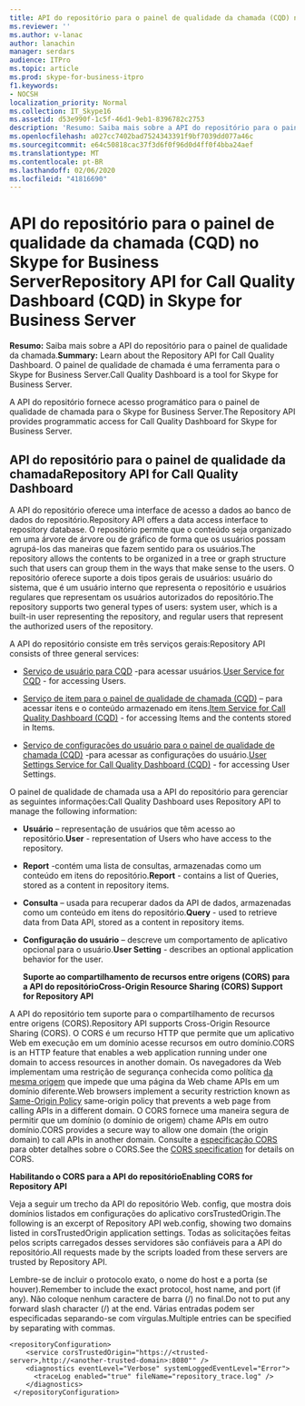 ```yaml
---
title: API do repositório para o painel de qualidade da chamada (CQD) no Skype for Business Server
ms.reviewer: ''
ms.author: v-lanac
author: lanachin
manager: serdars
audience: ITPro
ms.topic: article
ms.prod: skype-for-business-itpro
f1.keywords:
- NOCSH
localization_priority: Normal
ms.collection: IT_Skype16
ms.assetid: d53e990f-1c5f-46d1-9eb1-8396782c2753
description: 'Resumo: Saiba mais sobre a API do repositório para o painel de qualidade da chamada. O painel de qualidade de chamada é uma ferramenta para o Skype for Business Server.'
ms.openlocfilehash: a027cc7402bad7524343391f9bf7039dd077a46c
ms.sourcegitcommit: e64c50818cac37f3d6f0f96d0d4ff0f4bba24aef
ms.translationtype: MT
ms.contentlocale: pt-BR
ms.lasthandoff: 02/06/2020
ms.locfileid: "41816690"
---
```

# <a name="repository-api-for-call-quality-dashboard-cqd-in-skype-for-business-server"></a><span data-ttu-id="16c3d-104">API do repositório para o painel de qualidade da chamada (CQD) no Skype for Business Server</span><span class="sxs-lookup"><span data-stu-id="16c3d-104">Repository API for Call Quality Dashboard (CQD) in Skype for Business Server</span></span>
 
<span data-ttu-id="16c3d-105">**Resumo:** Saiba mais sobre a API do repositório para o painel de qualidade da chamada.</span><span class="sxs-lookup"><span data-stu-id="16c3d-105">**Summary:** Learn about the Repository API for Call Quality Dashboard.</span></span> <span data-ttu-id="16c3d-106">O painel de qualidade de chamada é uma ferramenta para o Skype for Business Server.</span><span class="sxs-lookup"><span data-stu-id="16c3d-106">Call Quality Dashboard is a tool for Skype for Business Server.</span></span>
  
<span data-ttu-id="16c3d-107">A API do repositório fornece acesso programático para o painel de qualidade de chamada para o Skype for Business Server.</span><span class="sxs-lookup"><span data-stu-id="16c3d-107">The Repository API provides programmatic access for Call Quality Dashboard for Skype for Business Server.</span></span>
  
## <a name="repository-api-for-call-quality-dashboard"></a><span data-ttu-id="16c3d-108">API do repositório para o painel de qualidade da chamada</span><span class="sxs-lookup"><span data-stu-id="16c3d-108">Repository API for Call Quality Dashboard</span></span>

<span data-ttu-id="16c3d-109">A API do repositório oferece uma interface de acesso a dados ao banco de dados do repositório.</span><span class="sxs-lookup"><span data-stu-id="16c3d-109">Repository API offers a data access interface to repository database.</span></span> <span data-ttu-id="16c3d-110">O repositório permite que o conteúdo seja organizado em uma árvore de árvore ou de gráfico de forma que os usuários possam agrupá-los das maneiras que fazem sentido para os usuários.</span><span class="sxs-lookup"><span data-stu-id="16c3d-110">The repository allows the contents to be organized in a tree or graph structure such that users can group them in the ways that make sense to the users.</span></span> <span data-ttu-id="16c3d-111">O repositório oferece suporte a dois tipos gerais de usuários: usuário do sistema, que é um usuário interno que representa o repositório e usuários regulares que representam os usuários autorizados do repositório.</span><span class="sxs-lookup"><span data-stu-id="16c3d-111">The repository supports two general types of users: system user, which is a built-in user representing the repository, and regular users that represent the authorized users of the repository.</span></span>
  
<span data-ttu-id="16c3d-112">A API do repositório consiste em três serviços gerais:</span><span class="sxs-lookup"><span data-stu-id="16c3d-112">Repository API consists of three general services:</span></span> 
  
- <span data-ttu-id="16c3d-113">[Serviço de usuário para CQD](user-service.md) -para acessar usuários.</span><span class="sxs-lookup"><span data-stu-id="16c3d-113">[User Service for CQD](user-service.md) - for accessing Users.</span></span>
    
- <span data-ttu-id="16c3d-114">[Serviço de item para o painel de qualidade de chamada (CQD)](item-service.md) – para acessar itens e o conteúdo armazenado em itens.</span><span class="sxs-lookup"><span data-stu-id="16c3d-114">[Item Service for Call Quality Dashboard (CQD)](item-service.md) - for accessing Items and the contents stored in Items.</span></span>
    
- <span data-ttu-id="16c3d-115">[Serviço de configurações do usuário para o painel de qualidade de chamada (CQD)](user-settings-service.md) -para acessar as configurações do usuário.</span><span class="sxs-lookup"><span data-stu-id="16c3d-115">[User Settings Service for Call Quality Dashboard (CQD)](user-settings-service.md) - for accessing User Settings.</span></span>
    
<span data-ttu-id="16c3d-116">O painel de qualidade de chamada usa a API do repositório para gerenciar as seguintes informações:</span><span class="sxs-lookup"><span data-stu-id="16c3d-116">Call Quality Dashboard uses Repository API to manage the following information:</span></span> 
  
- <span data-ttu-id="16c3d-117">**Usuário** – representação de usuários que têm acesso ao repositório.</span><span class="sxs-lookup"><span data-stu-id="16c3d-117">**User** - representation of Users who have access to the repository.</span></span>
    
- <span data-ttu-id="16c3d-118">**Report** -contém uma lista de consultas, armazenadas como um conteúdo em itens do repositório.</span><span class="sxs-lookup"><span data-stu-id="16c3d-118">**Report** - contains a list of Queries, stored as a content in repository items.</span></span>
    
- <span data-ttu-id="16c3d-119">**Consulta** – usada para recuperar dados da API de dados, armazenadas como um conteúdo em itens do repositório.</span><span class="sxs-lookup"><span data-stu-id="16c3d-119">**Query** - used to retrieve data from Data API, stored as a content in repository items.</span></span>
    
- <span data-ttu-id="16c3d-120">**Configuração do usuário** – descreve um comportamento de aplicativo opcional para o usuário.</span><span class="sxs-lookup"><span data-stu-id="16c3d-120">**User Setting** - describes an optional application behavior for the user.</span></span>
    
  <span data-ttu-id="16c3d-121">**Suporte ao compartilhamento de recursos entre origens (CORS) para a API do repositório**</span><span class="sxs-lookup"><span data-stu-id="16c3d-121">**Cross-Origin Resource Sharing (CORS) Support for Repository API**</span></span>
  
<span data-ttu-id="16c3d-122">A API do repositório tem suporte para o compartilhamento de recursos entre origens (CORS).</span><span class="sxs-lookup"><span data-stu-id="16c3d-122">Repository API supports Cross-Origin Resource Sharing (CORS).</span></span> <span data-ttu-id="16c3d-123">O CORS é um recurso HTTP que permite que um aplicativo Web em execução em um domínio acesse recursos em outro domínio.</span><span class="sxs-lookup"><span data-stu-id="16c3d-123">CORS is an HTTP feature that enables a web application running under one domain to access resources in another domain.</span></span> <span data-ttu-id="16c3d-124">Os navegadores da Web implementam uma restrição de segurança conhecida como política [da mesma origem](https://www.w3.org/Security/wiki/Same_Origin_Policy) que impede que uma página da Web chame APIs em um domínio diferente.</span><span class="sxs-lookup"><span data-stu-id="16c3d-124">Web browsers implement a security restriction known as [Same-Origin Policy](https://www.w3.org/Security/wiki/Same_Origin_Policy) same-origin policy that prevents a web page from calling APIs in a different domain.</span></span> <span data-ttu-id="16c3d-125">O CORS fornece uma maneira segura de permitir que um domínio (o domínio de origem) chame APIs em outro domínio.</span><span class="sxs-lookup"><span data-stu-id="16c3d-125">CORS provides a secure way to allow one domain (the origin domain) to call APIs in another domain.</span></span> <span data-ttu-id="16c3d-126">Consulte a [especificação CORS](https://www.w3.org/TR/cors/) para obter detalhes sobre o CORS.</span><span class="sxs-lookup"><span data-stu-id="16c3d-126">See the [CORS specification](https://www.w3.org/TR/cors/) for details on CORS.</span></span>
  
 <span data-ttu-id="16c3d-127">**Habilitando o CORS para a API do repositório**</span><span class="sxs-lookup"><span data-stu-id="16c3d-127">**Enabling CORS for Repository API**</span></span>
  
 <span data-ttu-id="16c3d-128">Veja a seguir um trecho da API do repositório Web. config, que mostra dois domínios listados em configurações do aplicativo corsTrustedOrigin.</span><span class="sxs-lookup"><span data-stu-id="16c3d-128">The following is an excerpt of Repository API web.config, showing two domains listed in corsTrustedOrigin application settings.</span></span> <span data-ttu-id="16c3d-129">Todas as solicitações feitas pelos scripts carregados desses servidores são confiáveis para a API do repositório.</span><span class="sxs-lookup"><span data-stu-id="16c3d-129">All requests made by the scripts loaded from these servers are trusted by Repository API.</span></span>
  
<span data-ttu-id="16c3d-130">Lembre-se de incluir o protocolo exato, o nome do host e a porta (se houver).</span><span class="sxs-lookup"><span data-stu-id="16c3d-130">Remember to include the exact protocol, host name, and port (if any).</span></span> <span data-ttu-id="16c3d-131">Não coloque nenhum caractere de barra (/) no final.</span><span class="sxs-lookup"><span data-stu-id="16c3d-131">Do not to put any forward slash character (/) at the end.</span></span> <span data-ttu-id="16c3d-132">Várias entradas podem ser especificadas separando-se com vírgulas.</span><span class="sxs-lookup"><span data-stu-id="16c3d-132">Multiple entries can be specified by separating with commas.</span></span>
  
```
<repositoryConfiguration>
    <service corsTrustedOrigin="https://<trusted-server>,http://<another-trusted-domain>:8080"" />
    <diagnostics eventLevel="Verbose" systemLoggedEventLevel="Error">
      <traceLog enabled="true" fileName="repository_trace.log" />
    </diagnostics>
 </repositoryConfiguration>
```


